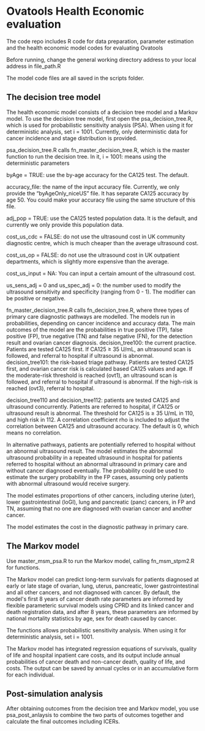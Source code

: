 # Ovatools Health Economic evaluation
The code repo includes R code for data preparation, parameter estimation and the health economic model codes for evaluating Ovatools

Before running, change the general working directory address to your local address in file_path.R

The model code files are all saved in the scripts folder. 

## The decision tree model
The health economic model consists of a decision tree model and a Markov model. To use the decision tree model, first open the psa_decision_tree.R, which is used for probabilistic sensitivity analysis (PSA). When using it for deterministic analysis, set i = 1001. Currently, only deterministic data for cancer incidence and stage distribution is provided. 

psa_decision_tree.R calls fn_master_decision_tree.R, which is the master function to run the decision tree. In it, 
i = 1001: means using the deterministic parameters

byAge = TRUE: use the by-age accuracy for the CA125 test. The default. 

accuracy_file: the name of the input accuracy file. Currently, we only provide the “byAgeOnly_niceUS” file. It has separate CA125 accuracy by age 50. You could make your accuracy file using the same structure of this file. 

adj_pop = TRUE: use the CA125 tested population data. It is the default, and currently we only provide this population data.

cost_us_cdc = FALSE: do not use the ultrasound cost in UK community diagnostic centre, which is much cheaper than the average ultrasound cost.

cost_us_op = FALSE: do not use the ultrasound cost in UK outpatient departments, which is slightly more expensive than the average.

cost_us_input = NA: You can input a certain amount of the ultrasound cost.

us_sens_adj = 0 and us_spec_adj = 0: the number used to modify the ultrasound sensitivity and specificity (ranging from 0 - 1). The modifier can be positive or negative. 

fn_master_decision_tree.R calls fn_decision_tree.R, where three types of primary care diagnostic pathways are modelled. The models run in probabilities, depending on cancer incidence and accuracy data. The main outcomes of the model are the probabilities in true positive (TP), false positive (FP), true negative (TN) and false negative (FN), for the detection result and ovarian cancer diagnosis. 
decision_tree100: the current practice. Patients are tested CA125 first. If CA125 ≥ 35 U/mL, an ultrasound scan is followed, and referral to hospital if ultrasound is abnormal.  
decision_tree101: the risk-based triage pathway. Patients are tested CA125 first, and ovarian cancer risk is calculated based CA125 values and age. If the moderate-risk threshold is reached (ovt1), an ultrasound scan is followed, and referral to hospital if ultrasound is abnormal. If the high-risk is reached (ovt3), referral to hospital. 

decision_tree110 and decision_tree112: patients are tested CA125 and ultrasound concurrently. Patients are referred to hospital, if CA125 or ultrasound result is abnormal. The threshold for CA125 is ≥ 35 U/mL in 110, and high risk in 112. A correlation coefficient rho is included to adjust the correlation between CA125 and ultrasound accuracy. The default is 0, which means no correlation. 

In alternative pathways, patients are potentially referred to hospital without an abnormal ultrasound result. The model estimates the abnormal ultrasound probability in a repeated ultrasound in hospital for patients referred to hospital without an abnormal ultrasound in primary care and without cancer diagnosed eventually. The probability could be used to estimate the surgery probability in the FP cases, assuming only patients with abnormal ultrasound would receive surgery. 

The model estimates proportions of other cancers, including uterine (uter), lower gastrointestinal (loGI), lung and pancreatic (panc) cancers, in FP and TN, assuming that no one are diagnosed with ovarian cancer and another cancer.
 
The model estimates the cost in the diagnostic pathway in primary care.

## The Markov model
Use master_msm_psa.R to run the Markov model, calling fn_msm_stpm2.R for functions.

The Markov model can predict long-term survivals for patients diagnosed at early or late stage of ovarian, lung, uterus, pancreatic, lower gastrointestinal and all other cancers, and not diagnosed with cancer. By default, the model's first 8 years of cancer death rate parameters are informed by flexible parameteric survival models using CPRD and its linked cancer and death registration data, and after 8 years, these parameters are informed by national mortality statistics by age, sex for death caused by cancer. 

The functions allows probabilistic sensitivity analysis. When using it for deterministic analysis, set i = 1001.

The Markov model has integrated regression equations of survivals, quality of life and hospital inpatient care costs, and its output include annual probabilities of cancer death and non-cancer death, quality of life, and costs. The output can be saved by annual cycles or in an accumulative form for each individual. 

## Post-simulation analysis
After obtaining outcomes from the decision tree and Markov model, you use psa_post_anlaysis to combine the two parts of outcomes together and calculate the final outcomes including ICERs.






